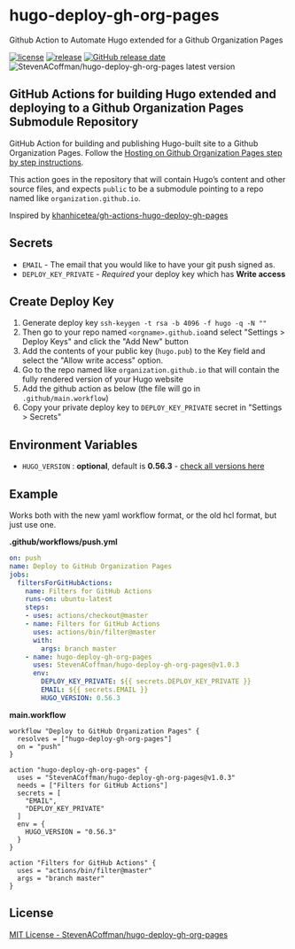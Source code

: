 # hugo-deploy-gh-org-pages
Github Action to Automate Hugo extended for a Github Organization Pages


[![license](https://img.shields.io/github/license/StevenACoffman/hugo-deploy-gh-org-pages.svg)](https://github.com/StevenACoffman/hugo-deploy-gh-org-pages/blob/master/LICENSE)
[![release](https://img.shields.io/github/release/StevenACoffman/hugo-deploy-gh-org-pages.svg)](https://github.com/StevenACoffman/hugo-deploy-gh-org-pages/releases/latest)
[![GitHub release date](https://img.shields.io/github/release-date/StevenACoffman/hugo-deploy-gh-org-pages.svg)](https://github.com/StevenACoffman/hugo-deploy-gh-org-pages/releases)
![StevenACoffman/hugo-deploy-gh-org-pages latest version](https://img.shields.io/github/release/StevenACoffman/hugo-deploy-gh-org-pages.svg?label=StevenACoffman%2Fhugo-deploy-gh-org-pages)


## GitHub Actions for building Hugo extended and deploying to a Github Organization Pages Submodule Repository

GitHub Action for building and publishing Hugo-built site to a Github Organization Pages. Follow the [Hosting on Github Organization Pages step by step instructions](https://gohugo.io/hosting-and-deployment/hosting-on-github/#step-by-step-instructions).

This action goes in the repository that will contain Hugo’s content and other source files, and expects `public` to be a submodule
pointing to a repo named like `organization.github.io`.

Inspired by [khanhicetea/gh-actions-hugo-deploy-gh-pages](https://github.com/khanhicetea/gh-actions-hugo-deploy-gh-pages)

## Secrets
- `EMAIL` - The email that you would like to have your git push signed as.
- `DEPLOY_KEY_PRIVATE` - *Required* your deploy key which has **Write access**

## Create Deploy Key

1. Generate deploy key `ssh-keygen -t rsa -b 4096 -f hugo -q -N ""`
1. Then go to your repo named `<orgname>.github.io`and select "Settings > Deploy Keys" and click the "Add New" button
1. Add the contents of your public key (`hugo.pub`) to the Key field and select the "Allow write access" option.
1. Go to the repo named like `organization.github.io` that will contain the fully rendered version of your Hugo website
1. Add the github action as below (the file will go in `.github/main.workflow`)
1. Copy your private deploy key to `DEPLOY_KEY_PRIVATE` secret in "Settings > Secrets"

## Environment Variables

- `HUGO_VERSION` : **optional**, default is **0.56.3** - [check all versions here](https://github.com/gohugoio/hugo/releases)

## Example
Works both with the new yaml workflow format, or the old hcl format, but just use one.

**.github/workflows/push.yml**
```YAML
on: push
name: Deploy to GitHub Organization Pages
jobs:
  filtersForGitHubActions:
    name: Filters for GitHub Actions
    runs-on: ubuntu-latest
    steps:
    - uses: actions/checkout@master
    - name: Filters for GitHub Actions
      uses: actions/bin/filter@master
      with:
        args: branch master
    - name: hugo-deploy-gh-org-pages
      uses: StevenACoffman/hugo-deploy-gh-org-pages@v1.0.3
      env:
        DEPLOY_KEY_PRIVATE: ${{ secrets.DEPLOY_KEY_PRIVATE }}
        EMAIL: ${{ secrets.EMAIL }}
        HUGO_VERSION: 0.56.3
```
**main.workflow**

```hcl
workflow "Deploy to GitHub Organization Pages" {
  resolves = ["hugo-deploy-gh-org-pages"]
  on = "push"
}

action "hugo-deploy-gh-org-pages" {
  uses = "StevenACoffman/hugo-deploy-gh-org-pages@v1.0.3"
  needs = ["Filters for GitHub Actions"]
  secrets = [
    "EMAIL",
    "DEPLOY_KEY_PRIVATE"
  ]
  env = {
    HUGO_VERSION = "0.56.3"
  }
}

action "Filters for GitHub Actions" {
  uses = "actions/bin/filter@master"
  args = "branch master"
}
```

## License

[MIT License - StevenACoffman/hugo-deploy-gh-org-pages]

[MIT License - StevenACoffman/hugo-deploy-gh-org-pages]: https://github.com/StevenACoffman/hugo-deploy-gh-org-pages/blob/master/LICENSE
